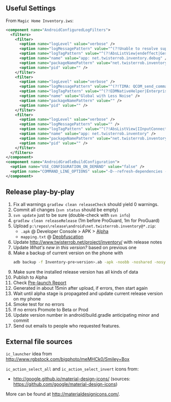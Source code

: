 Useful Settings
---------------

From `Magic Home Inventory.iws`:
```xml
<component name="AndroidConfiguredLogFilters">
  <filters>
    <filter>
      <option name="logLevel" value="verbose" />
      <option name="logMessagePattern" value="^(?!Unable to resolve superclass of|Link of class|DexOpt: unable to opt direct call|Could not find class|Could not find method|VFY: |.*\.onUserInteraction\(\)|DecodeImagePath\(decodeResourceStream\d+\)|performCreate Call )" />
      <option name="logTagPattern" value="^(?!AbsListView|endeffect|GestureDetector|CustomFrequencyManager|ApplicationPackageManager|PersonaManager|ProgressBar|ViewRootImpl|MotionRecognitionManager|Timeline|ArrayMap)" />
      <option name="name" value="app: net.twisterrob.inventory.debug" />
      <option name="packageNamePattern" value="net.twisterrob.inventory.debug" />
      <option name="pid" value="" />
    </filter>
    <filter>
      <option name="logLevel" value="verbose" />
      <option name="logMessagePattern" value="^(?!TIMA: QCOM_send_command|.*TIMA_PKM_measure_kernel|rsp_len = |getCSCPackageItemText\(\)|DCD OFF)" />
      <option name="logTagPattern" value="^(?!EDMNativeHelper|EnterpriseDeviceManager|ServiceKeeper|SSRMv2:(Monitor|AmoledAdjustTimer)|STATUSBAR-(IconMerger|PhoneStatusBar|NetworkController)|PersonaManager|KeyguardUpdateMonitor|BatteryService|BatteryMeterView|AwesomePlayer|AudioPlayer|AudioCache|OMX.*|AudioPolicyManagerBase|MediaPlayerService|StagefrightPlayer|OggExtractor|SecMediaClock|MP-Decision|ThermalEngine|MSim-SignalClusterView|StatusBar.MSimNetworkController|ConnectivityService|WifiStateMachine|Prime31|installd|SecCameraCoreManager|mm-camera-sensor)" />
      <option name="name" value="Global with Less Noise" />
      <option name="packageNamePattern" value="" />
      <option name="pid" value="" />
    </filter>
    <filter>
      <option name="logLevel" value="verbose" />
      <option name="logMessagePattern" value="" />
      <option name="logTagPattern" value="^(?!AbsListView|IInputConnectionWrapper|ApplicationPackageManager)" />
      <option name="name" value="app: net.twisterrob.inventory" />
      <option name="packageNamePattern" value="net.twisterrob.inventory" />
      <option name="pid" value="" />
    </filter>
  </filters>
</component>
<component name="AndroidGradleBuildConfiguration">
  <option name="USE_CONFIGURATION_ON_DEMAND" value="false" />
  <option name="COMMAND_LINE_OPTIONS" value="-D--refresh-dependencies -D--offline --stacktrace -D--info" />
</component>
```

Release play-by-play
--------------------

1. Fix all warnings `gradlew clean releaseCheck` should yield 0 warnings.
1. Commit all changes (`svn status` should be empty)
1. `svn update` just to be sure (double-check with `svn info`)
1. `gradlew clean releaseRelease` (1m before ProGuard, 1m for ProGuard)
1. Upload `p:\repos\release\android\net.twisterrob.inventory@*.zip`:
    * `.apk` @ Developer Console > APK > [Alpha](https://play.google.com/apps/publish/?dev_acc=01909946919088079965#ApkPlace:p=net.twisterrob.inventory)
    * `mapping.txt` @ [Deobfuscation](https://play.google.com/apps/publish/?dev_acc=01909946919088079965#DeobfuscationMappingFilesPlace:p=net.twisterrob.inventory)
1. Update http://www.twisterrob.net/project/inventory/ with release notes
1. Update *What's new in this version?* based on previous one
1. Make a backup of current version on the phone with
    ```bash
    adb backup -f Inventory-pre<version>.ab -apk -noobb -noshared -nosystem net.twisterrob.inventory
    ```
1. Make sure the installed release version has all kinds of data
1. Publish to Alpha
1. Check [Pre-launch Report](https://play.google.com/apps/publish/?dev_acc=01909946919088079965#PreLaunchReportPlace:p=net.twisterrob.inventory)
1. Generated in about 15min after upload, if errors, then start again
1. Wait until alpha stage is propagated and update current release version on my phone
1. Smoke test for no errors
1. If no errors Promote to Beta or Prod
1. Update version number in android/build.gradle anticipating minor and commit
1. Send out emails to people who requested features.

External file sources
---------------------

`ic_launcher` idea from http://www.rgbstock.com/bigphoto/meMHCk0/Smiley+Box

`ic_action_select_all` and `ic_action_select_invert` icons from:
 * http://google.github.io/material-design-icons/ (sources: https://github.com/google/material-design-icons)

More can be found at http://materialdesignicons.com/.
